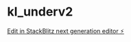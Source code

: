 # kl_underv2

[Edit in StackBlitz next generation editor ⚡️](https://stackblitz.com/~/github.com/ijgronas/kl_underv2)